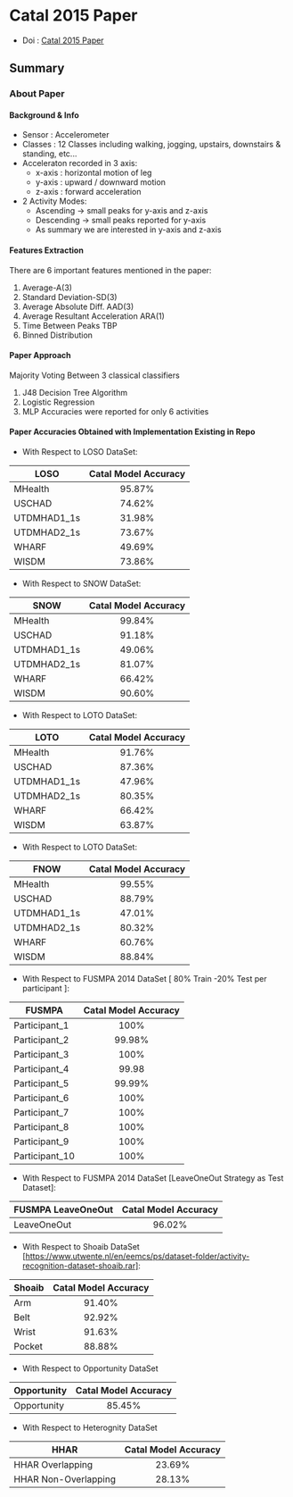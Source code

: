 # Catal 2015 Paper 
- Doi : [Catal 2015 Paper](https://doi.org/10.1016/j.asoc.2015.01.025)

## Summary

### About Paper

#### Background & Info
- Sensor : Accelerometer 
- Classes : 12 Classes including walking, jogging, upstairs, downstairs & standing, etc...
- Acceleraton recorded in 3 axis:
  - x-axis : horizontal motion of leg
  - y-axis : upward / downward motion
  - z-axis : forward acceleration
- 2 Activity Modes:
  - Ascending -> small peaks for y-axis and z-axis
  - Descending -> small peaks reported for y-axis
  - As summary we are interested in y-axis and z-axis
  
#### Features Extraction
There are 6 important features mentioned in the paper:
1. Average-A(3)
2. Standard Deviation-SD(3)
3. Average Absolute Diff. AAD(3)
4. Average Resultant Acceleration ARA(1)
5. Time Between Peaks TBP
6. Binned Distribution

#### Paper Approach
Majority Voting Between 3 classical classifiers
1. J48 Decision Tree Algorithm
2. Logistic Regression
3. MLP
Accuracies were reported for only 6 activities

#### Paper Accuracies Obtained with Implementation Existing in Repo
- With Respect to LOSO DataSet:

| LOSO          | Catal Model Accuracy | 
| ------------- |:--------------------:| 
| MHealth       | 95.87%               |
| USCHAD        | 74.62%               | 
| UTDMHAD1_1s   | 31.98%               |
| UTDMHAD2_1s   | 73.67%               |
| WHARF         | 49.69%               | 
| WISDM         | 73.86%               |

- With Respect to SNOW DataSet:

| SNOW          | Catal Model Accuracy | 
| ------------- |:--------------------:| 
| MHealth       | 99.84%               |
| USCHAD        | 91.18%               | 
| UTDMHAD1_1s   | 49.06%               |
| UTDMHAD2_1s   | 81.07%               |
| WHARF         | 66.42%               | 
| WISDM         | 90.60%               |
 
- With Respect to LOTO DataSet:

| LOTO          | Catal Model Accuracy | 
| ------------- |:--------------------:| 
| MHealth       | 91.76%               |
| USCHAD        | 87.36%               | 
| UTDMHAD1_1s   | 47.96%               |
| UTDMHAD2_1s   | 80.35%               |
| WHARF         | 66.42%               | 
| WISDM         | 63.87%               |

- With Respect to LOTO DataSet:

| FNOW          | Catal Model Accuracy | 
| ------------- |:--------------------:| 
| MHealth       | 99.55%               |
| USCHAD        | 88.79%               | 
| UTDMHAD1_1s   | 47.01%               |
| UTDMHAD2_1s   | 80.32%               |
| WHARF         | 60.76%               | 
| WISDM         | 88.84%               |


- With Respect to FUSMPA 2014 DataSet [ 80% Train -20% Test per participant ]:

| FUSMPA        | Catal Model Accuracy | 
| ------------- |:--------------------:| 
| Participant_1 | 100%                 |
| Participant_2 | 99.98%               | 
| Participant_3 | 100%                 |
| Participant_4 | 99.98                |
| Participant_5 | 99.99%               | 
| Participant_6 | 100%                 |
| Participant_7 | 100%                 |
| Participant_8 | 100%                 |
| Participant_9 | 100%                 | 
| Participant_10| 100%                 |


- With Respect to FUSMPA 2014 DataSet [LeaveOneOut Strategy as Test Dataset]:

| FUSMPA  LeaveOneOut | Catal Model Accuracy | 
| ------------------- |:--------------------:| 
| LeaveOneOut         | 96.02%               |

- With Respect to Shoaib DataSet [https://www.utwente.nl/en/eemcs/ps/dataset-folder/activity-recognition-dataset-shoaib.rar]:

| Shoaib         | Catal Model Accuracy | 
| ------------- |:---------------------:| 
| Arm           | 91.40%                |
| Belt          | 92.92%                | 
| Wrist         | 91.63%                |
| Pocket        | 88.88%                |

- With Respect to Opportunity DataSet

| Opportunity   | Catal Model Accuracy | 
| ------------- |:--------------------:| 
| Opportunity   | 85.45%               |

- With Respect to Heterognity DataSet

| HHAR                 | Catal Model Accuracy | 
| -------------------- |:--------------------:| 
| HHAR Overlapping     | 23.69%               |
| HHAR Non-Overlapping | 28.13%               |


